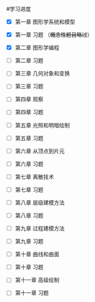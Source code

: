 #学习进度
- [x] 第一章 图形学系统和模型
- [x] 第一章 习题 （~~概念性题目略过~~）
- [x] 第二章 图形学编程
- [ ] 第二章 习题
- [ ] 第三章 几何对象和变换
- [ ] 第三章 习题
- [ ] 第四章 观察
- [ ] 第四章 习题
- [ ] 第五章 光照和明暗绘制
- [ ] 第五章 习题
- [ ] 第六章 从顶点到片元
- [ ] 第六章 习题
- [ ] 第七章 离散技术
- [ ] 第七章 习题
- [ ] 第八章 层级建模方法
- [ ] 第八章 习题
- [ ] 第九章 过程建模方法
- [ ] 第九章 习题
- [ ] 第十章 曲线和曲面
- [ ] 第十章 习题
- [ ] 第十一章 高级绘制
- [ ] 第十一章 习题

